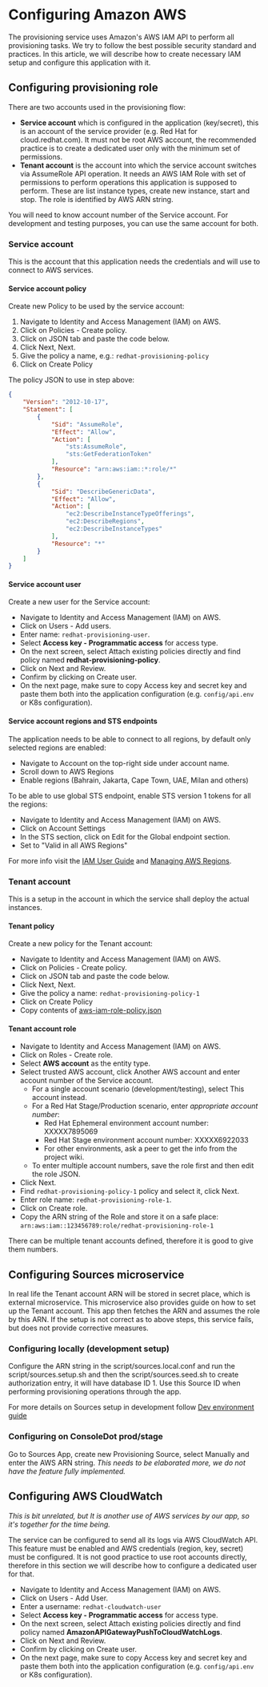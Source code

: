 # Configuring Amazon AWS

The provisioning service uses Amazon's AWS IAM API to perform all provisioning tasks.
We try to follow the best possible security standard and practices.
In this article, we will describe how to create necessary IAM setup and configure this application with it.

## Configuring provisioning role

There are two accounts used in the provisioning flow:

* **Service account** which is configured in the application (key/secret), this is an account of the service provider (e.g. Red Hat for cloud.redhat.com). 
    It must not be root AWS account, the recommended practice is to create a dedicated user only with the minimum set of permissions.
* **Tenant account** is the account into which the service account switches via AssumeRole API operation.
    It needs an AWS IAM Role with set of permissions to perform operations this application is supposed to perform.
    These are list instance types, create new instance, start and stop. The role is identified by AWS ARN string.

You will need to know account number of the Service account.
For development and testing purposes, you can use the same account for both.

### Service account

This is the account that this application needs the credentials and will use to connect to AWS services.

#### Service account policy

Create new Policy to be used by the service account:

1. Navigate to Identity and Access Management (IAM) on AWS.
2. Click on Policies - Create policy.
3. Click on JSON tab and paste the code below.
4. Click Next, Next.
5. Give the policy a name, e.g.: `redhat-provisioning-policy`
6. Click on Create Policy

The policy JSON to use in step above:
```json
{
    "Version": "2012-10-17",
    "Statement": [
        {
            "Sid": "AssumeRole",
            "Effect": "Allow",
            "Action": [
                "sts:AssumeRole",
                "sts:GetFederationToken"
            ],
            "Resource": "arn:aws:iam::*:role/*"
        },
        {
            "Sid": "DescribeGenericData",
            "Effect": "Allow",
            "Action": [
                "ec2:DescribeInstanceTypeOfferings",
                "ec2:DescribeRegions",
                "ec2:DescribeInstanceTypes"
            ],
            "Resource": "*"
        }
    ]
}
```

#### Service account user

Create a new user for the Service account:

* Navigate to Identity and Access Management (IAM) on AWS.
* Click on Users - Add users.
* Enter name: `redhat-provisioning-user`.
* Select **Access key - Programmatic access** for access type.
* On the next screen, select Attach existing policies directly and find policy named **redhat-provisioning-policy**.
* Click on Next and Review.
* Confirm by clicking on Create user.
* On the next page, make sure to copy Access key and secret key and paste them both into the application configuration (e.g. `config/api.env` or K8s configuration).

#### Service account regions and STS endpoints

The application needs to be able to connect to all regions, by default only selected regions are enabled:

* Navigate to Account on the top-right side under account name.
* Scroll down to AWS Regions
* Enable regions (Bahrain, Jakarta, Cape Town, UAE, Milan and others)

To be able to use global STS endpoint, enable STS version 1 tokens for all the regions:

* Navigate to Identity and Access Management (IAM) on AWS.
* Click on Account Settings
* In the STS section, click on Edit for the Global endpoint section.
* Set to "Valid in all AWS Regions"

For more info visit the [IAM User Guide](https://docs.aws.amazon.com/IAM/latest/UserGuide/id_credentials_temp_enable-regions.html#sts-regions-manage-tokens) and [Managing AWS Regions](https://docs.aws.amazon.com/general/latest/gr/rande-manage.html).

### Tenant account

This is a setup in the account in which the service shall deploy the actual instances.

#### Tenant policy

Create a new policy for the Tenant account:

* Navigate to Identity and Access Management (IAM) on AWS.
* Click on Policies - Create policy.
* Click on JSON tab and paste the code below.
* Click Next, Next.
* Give the policy a name: `redhat-provisioning-policy-1`
* Click on Create Policy
* Copy contents of [aws-iam-role-policy.json](aws-iam-role-policy.json)

#### Tenant account role

* Navigate to Identity and Access Management (IAM) on AWS.
* Click on Roles - Create role.
* Select **AWS account** as the entity type.
* Select trusted AWS account, click Another AWS account and enter account number of the Service account.
  * For a single account scenario (development/testing), select This account instead.
  * For a Red Hat Stage/Production scenario, enter *appropriate account number*:
    * Red Hat Ephemeral environment account number: XXXXX7895069
    * Red Hat Stage environment account number: XXXXX6922033
    * For other environments, ask a peer to get the info from the project wiki.
  * To enter multiple account numbers, save the role first and then edit the role JSON.
* Click Next.
* Find `redhat-provisioning-policy-1` policy and select it, click Next.
* Enter role name: `redhat-provisioning-role-1`.
* Click on Create role.
* Copy the ARN string of the Role and store it on a safe place: `arn:aws:iam::123456789:role/redhat-provisioning-role-1`

There can be multiple tenant accounts defined, therefore it is good to give them numbers.

## Configuring Sources microservice

In real life the Tenant account ARN will be stored in secret place, which is external microservice.
This microservice also provides guide on how to set up the Tenant account.
This app then fetches the ARN and assumes the role by this ARN.
If the setup is not correct as to above steps, this service fails, but does not provide corrective measures.

### Configuring locally (development setup)

Configure the ARN string in the script/sources.local.conf and run the script/sources.setup.sh and then the script/sources.seed.sh to create authorization entry, it will have database ID 1.
Use this Source ID when performing provisioning operations through the app.

For more details on Sources setup in development follow [Dev environment guide](dev-environment.md#Sources)

### Configuring on ConsoleDot prod/stage

Go to Sources App, create new Provisioning Source, select Manually and enter the AWS ARN string. _This needs to be elaborated more, we do not have the feature fully implemented._

## Configuring AWS CloudWatch

*This is bit unrelated, but It is another use of AWS services by our app, so it's together for the time being.*

The service can be configured to send all its logs via AWS CloudWatch API. This feature must be enabled and AWS credentials (region, key, secret) must be configured. It is not good practice to use root accounts directly, therefore in this section we will describe how to configure a dedicated user for that.

* Navigate to Identity and Access Management (IAM) on AWS.
* Click on Users - Add User.
* Enter a username: `redhat-cloudwatch-user`
* Select **Access key - Programmatic access** for access type.
* On the next screen, select Attach existing policies directly and find policy named **AmazonAPIGatewayPushToCloudWatchLogs**.
* Click on Next and Review.
* Confirm by clicking on Create user.
* On the next page, make sure to copy Access key and secret key and paste them both into the application configuration (e.g. `config/api.env` or K8s configuration).



